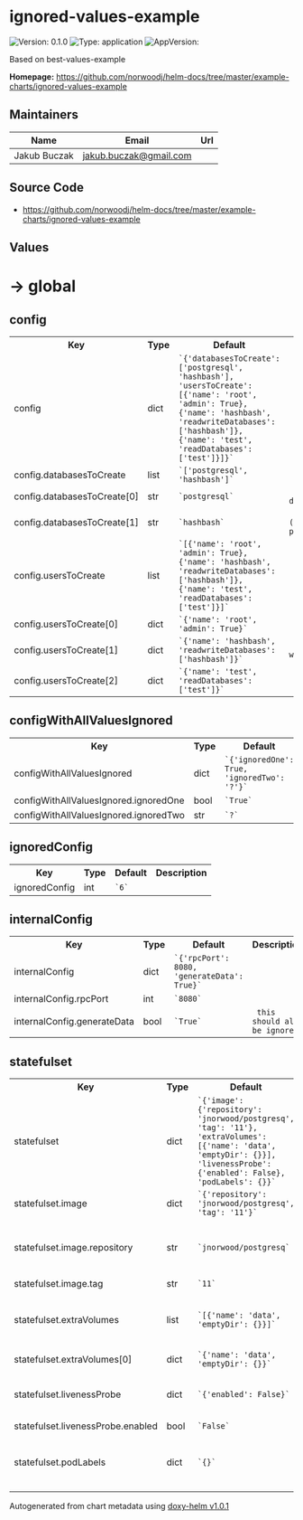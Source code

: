
# ignored-values-example



![Version: 0.1.0](https://img.shields.io/badge/Version-0.1.0-informational?style=flat-square) ![Type: application](https://img.shields.io/badge/Type-application-informational?style=flat-square) ![AppVersion: ](https://img.shields.io/badge/AppVersion--informational?style=flat-square)



Based on best-values-example



**Homepage:** <https://github.com/norwoodj/helm-docs/tree/master/example-charts/ignored-values-example>



## Maintainers

| Name | Email | Url |
| ---- | ------ | --- |
| Jakub Buczak | <jakub.buczak@gmail.com> |  |




## Source Code

* <https://github.com/norwoodj/helm-docs/tree/master/example-charts/ignored-values-example>




## Values



<h1>-> global</h1><h2>config</h2>
<table style="">
    <tr>
        <th>Key</th>
        <th>Type</th>
        <th>Default</th>
        <th>Description</th>
    </tr>
<tr style="" ><td>config</td><td>dict</td><td><code>`{'databasesToCreate': ['postgresql', 'hashbash'], 'usersToCreate': [{'name': 'root', 'admin': True}, {'name': 'hashbash', 'readwriteDatabases': ['hashbash']}, {'name': 'test', 'readDatabases': ['test']}]}`</code></td><td></td></tr><tr style="" ><td>config.databasesToCreate</td><td>list</td><td><code>`['postgresql', 'hashbash']`</code></td><td></td></tr><tr style="" ><td>config.databasesToCreate[0]</td><td>str</td><td><code>`postgresql`</code></td><td><code> default database for storage of database metadata</code></td></tr><tr style="" ><td>config.databasesToCreate[1]</td><td>str</td><td><code>`hashbash`</code></td><td><code> database for the [hashbash](https://github.com/norwoodj/hashbash) project</code></td></tr><tr style="" ><td>config.usersToCreate</td><td>list</td><td><code>`[{'name': 'root', 'admin': True}, {'name': 'hashbash', 'readwriteDatabases': ['hashbash']}, {'name': 'test', 'readDatabases': ['test']}]`</code></td><td></td></tr><tr style="" ><td>config.usersToCreate[0]</td><td>dict</td><td><code>`{'name': 'root', 'admin': True}`</code></td><td><code> admin user</code></td></tr><tr style="" ><td>config.usersToCreate[1]</td><td>dict</td><td><code>`{'name': 'hashbash', 'readwriteDatabases': ['hashbash']}`</code></td><td><code> user with access to the database with the same name</code></td></tr><tr style="" ><td>config.usersToCreate[2]</td><td>dict</td><td><code>`{'name': 'test', 'readDatabases': ['test']}`</code></td><td></td></tr>
</table>


</table>

<h2>configWithAllValuesIgnored</h2>
<table style="">
    <tr>
        <th>Key</th>
        <th>Type</th>
        <th>Default</th>
        <th>Description</th>
    </tr>
<tr style="" ><td>configWithAllValuesIgnored</td><td>dict</td><td><code>`{'ignoredOne': True, 'ignoredTwo': '?'}`</code></td><td></td></tr><tr style="" ><td>configWithAllValuesIgnored.ignoredOne</td><td>bool</td><td><code>`True`</code></td><td></td></tr><tr style="" ><td>configWithAllValuesIgnored.ignoredTwo</td><td>str</td><td><code>`?`</code></td><td></td></tr>
</table>


</table>

<h2>ignoredConfig</h2>
<table style="">
    <tr>
        <th>Key</th>
        <th>Type</th>
        <th>Default</th>
        <th>Description</th>
    </tr>
<tr style="" ><td>ignoredConfig</td><td>int</td><td><code>`6`</code></td><td></td></tr>
</table>


</table>

<h2>internalConfig</h2>
<table style="">
    <tr>
        <th>Key</th>
        <th>Type</th>
        <th>Default</th>
        <th>Description</th>
    </tr>
<tr style="" ><td>internalConfig</td><td>dict</td><td><code>`{'rpcPort': 8080, 'generateData': True}`</code></td><td></td></tr><tr style="" ><td>internalConfig.rpcPort</td><td>int</td><td><code>`8080`</code></td><td></td></tr><tr style="" ><td>internalConfig.generateData</td><td>bool</td><td><code>`True`</code></td><td><code> this should also be ignored</code></td></tr>
</table>


</table>

<h2>statefulset</h2>
<table style="">
    <tr>
        <th>Key</th>
        <th>Type</th>
        <th>Default</th>
        <th>Description</th>
    </tr>
<tr style="" ><td>statefulset</td><td>dict</td><td><code>`{'image': {'repository': 'jnorwood/postgresq', 'tag': '11'}, 'extraVolumes': [{'name': 'data', 'emptyDir': {}}], 'livenessProbe': {'enabled': False}, 'podLabels': {}}`</code></td><td></td></tr><tr style="" ><td>statefulset.image</td><td>dict</td><td><code>`{'repository': 'jnorwood/postgresq', 'tag': '11'}`</code></td><td></td></tr><tr style="" ><td>statefulset.image.repository</td><td>str</td><td><code>`jnorwood/postgresq`</code></td><td><code> Image to use for deploying, must support an entrypoint</code></td></tr><tr style="" ><td>statefulset.image.tag</td><td>str</td><td><code>`11`</code></td><td></td></tr><tr style="" ><td>statefulset.extraVolumes</td><td>list</td><td><code>`[{'name': 'data', 'emptyDir': {}}]`</code></td><td><code> Additional volumes to be mounted into the database container</code></td></tr><tr style="" ><td>statefulset.extraVolumes[0]</td><td>dict</td><td><code>`{'name': 'data', 'emptyDir': {}}`</code></td><td></td></tr><tr style="" ><td>statefulset.livenessProbe</td><td>dict</td><td><code>`{'enabled': False}`</code></td><td><code> Configure the healthcheck for the database</code></td></tr><tr style="" ><td>statefulset.livenessProbe.enabled</td><td>bool</td><td><code>`False`</code></td><td></td></tr><tr style="" ><td>statefulset.podLabels</td><td>dict</td><td><code>`{}`</code></td><td><code> The labels to be applied to instances of the database</code></td></tr>
</table>


</table>


</table>



Autogenerated from chart metadata using [doxy-helm v1.0.1](https://github.com/tactful-ai/doxyhelm)
    